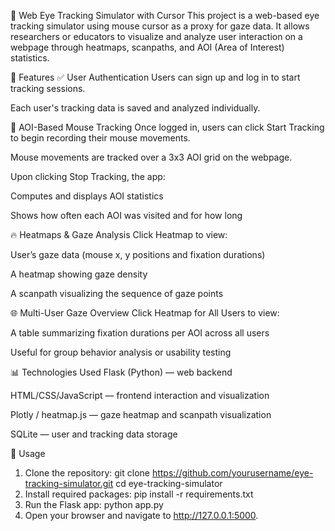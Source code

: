 🧠 Web Eye Tracking Simulator with Cursor
This project is a web-based eye tracking simulator using mouse cursor as a proxy for gaze data. It allows researchers or educators to visualize and analyze user interaction on a webpage through heatmaps, scanpaths, and AOI (Area of Interest) statistics.

🔐 Features
✅ User Authentication
Users can sign up and log in to start tracking sessions.

Each user's tracking data is saved and analyzed individually.

🎯 AOI-Based Mouse Tracking
Once logged in, users can click Start Tracking to begin recording their mouse movements.

Mouse movements are tracked over a 3x3 AOI grid on the webpage.

Upon clicking Stop Tracking, the app:

Computes and displays AOI statistics

Shows how often each AOI was visited and for how long

🔥 Heatmaps & Gaze Analysis
Click Heatmap to view:

User’s gaze data (mouse x, y positions and fixation durations)

A heatmap showing gaze density

A scanpath visualizing the sequence of gaze points

🌐 Multi-User Gaze Overview
Click Heatmap for All Users to view:

A table summarizing fixation durations per AOI across all users

Useful for group behavior analysis or usability testing

📊 Technologies Used
Flask (Python) — web backend

HTML/CSS/JavaScript — frontend interaction and visualization

Plotly / heatmap.js — gaze heatmap and scanpath visualization

SQLite — user and tracking data storage

🚀 Usage
1. Clone the repository:
git clone https://github.com/yourusername/eye-tracking-simulator.git
cd eye-tracking-simulator
2. Install required packages:
pip install -r requirements.txt
3. Run the Flask app:
python app.py
4. Open your browser and navigate to http://127.0.0.1:5000.


